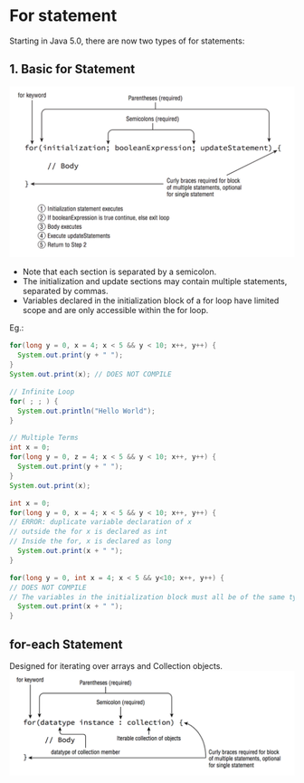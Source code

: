 # For statement

Starting in Java 5.0, there are now two types of for statements:

## 1. Basic for Statement

![Bucle for normal](resources/normal_for.png)

* Note that each section is separated by a semicolon.
* The initialization and update sections may contain multiple statements, separated by commas.
* Variables declared in the initialization block of a for loop have limited scope and are only accessible within the for loop.

Eg.:

```Java
for(long y = 0, x = 4; x < 5 && y < 10; x++, y++) {
  System.out.print(y + " ");
}
System.out.print(x); // DOES NOT COMPILE
```

```Java
// Infinite Loop
for( ; ; ) {
  System.out.println("Hello World");
}
```

```Java
// Multiple Terms 
int x = 0;
for(long y = 0, z = 4; x < 5 && y < 10; x++, y++) {
  System.out.print(y + " ");
}
System.out.print(x);
```

```Java
int x = 0;
for(long y = 0, x = 4; x < 5 && y < 10; x++, y++) {
// ERROR: duplicate variable declaration of x
// outside the for x is declared as int
// Inside the for, x is declared as long
  System.out.print(x + " ");
}
```

```Java
for(long y = 0, int x = 4; x < 5 && y<10; x++, y++) { 
// DOES NOT COMPILE
// The variables in the initialization block must all be of the same type.
  System.out.print(x + " ");
}
```

## for-each Statement

Designed for iterating over arrays and Collection objects.
![for each](resources/for_each.png)
